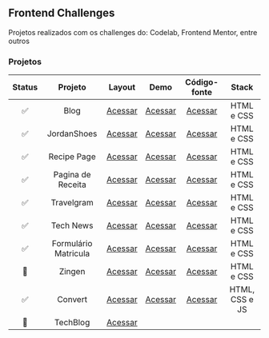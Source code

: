 ## Frontend Challenges
Projetos realizados com os challenges do: Codelab, Frontend Mentor, entre outros

### Projetos 
| Status | Projeto | Layout | Demo | Código-fonte| Stack |
| :---: | :---:   | :---:  | :---:  | :---:      | :---:     |
| ✅ | Blog | [Acessar](https://www.figma.com/design/Yb9IBH56g7T1hdIyZ3BMNO/Desafios---CodeLab?node-id=0-1&t=5DiWvxtx2rwGrNnp-0) | [Acessar](https://maahbatistaa.github.io/frontend-challenges/blog/)   | [Acessar](/blog/) | HTML e CSS |
| ✅ | JordanShoes | [Acessar](https://www.figma.com/design/Yb9IBH56g7T1hdIyZ3BMNO/Desafios---CodeLab?node-id=1883-2&t=5DiWvxtx2rwGrNnp-0) | [Acessar](https://maahbatistaa.github.io/frontend-challenges/jordan-shoes/)   | [Acessar](/jordan-shoes/) | HTML e CSS |
| ✅  | Recipe Page | [Acessar](https://www.frontendmentor.io/challenges/recipe-page-KiTsR8QQKm) |  [Acessar](https://maahbatistaa.github.io/frontend-challenges/recipe-page/) | [Acessar](/recipe-page/) | HTML e CSS |
| ✅ | Pagina de Receita | [Acessar](https://www.figma.com/community/file/1360315130061454535) |[Acessar](https://maahbatistaa.github.io/frontend-challenges/pagina-receita/) | [Acessar](/pagina-receita/) | HTML e CSS |
| ✅ | Travelgram | [Acessar](https://www.figma.com/community/file/1360315496868719817) | [Acessar](https://maahbatistaa.github.io/frontend-challenges/travelgram/) | [Acessar](/travelgram/) | HTML e CSS |
| ✅ | Tech News | [Acessar](https://www.figma.com/community/file/1362166020452569562) | [Acessar](https://maahbatistaa.github.io/frontend-challenges/tech-news/) | [Acessar](/tech-news/) | HTML e CSS |
| ✅ | Formulário Matricula | [Acessar](https://www.figma.com/community/file/1365016793556649696) | [Acessar](https://maahbatistaa.github.io/frontend-challenges/formulario-matricula/) | [Acessar](/formulario-matricula/) | HTML e CSS |
| 🚧 | Zingen | [Acessar](https://www.figma.com/community/file/1371886246180677672) | [Acessar](https://maahbatistaa.github.io/frontend-challenges/zingen/) | [Acessar](/zingen/) | HTML e CSS |
| ✅ | Convert | [Acessar](https://www.figma.com/community/file/1360315742205904074) | [Acessar](https://maahbatistaa.github.io/frontend-challenges/convert/) | [Acessar](/convert/) | HTML, CSS e JS |
| 🚧 | TechBlog | [Acessar](https://www.figma.com/design/Yb9IBH56g7T1hdIyZ3BMNO/Desafios---CodeLab?node-id=3725-2&t=5DiWvxtx2rwGrNnp-0) |
